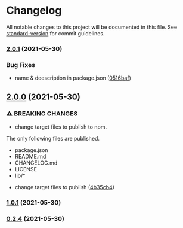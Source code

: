 # Changelog

All notable changes to this project will be documented in this file. See [standard-version](https://github.com/conventional-changelog/standard-version) for commit guidelines.

### [2.0.1](https://github.com/shisama/Pulsator-JS/compare/v2.0.0...v2.0.1) (2021-05-30)


### Bug Fixes

* name & deescription in package.json ([0516baf](https://github.com/shisama/Pulsator-JS/commit/0516baf85db671ee8b8707041dff88cf2907f17f))

## [2.0.0](https://github.com/shisama/Pulsator-JS/compare/v1.0.1...v2.0.0) (2021-05-30)


### ⚠ BREAKING CHANGES

* change target files to publish to npm.

The only following files are published.

- package.json
- README.md
- CHANGELOG.md
- LICENSE
- lib/*

* change target files to publish ([4b35cb4](https://github.com/shisama/Pulsator-JS/commit/4b35cb4bec01db172abcbd716a2e30150945b9b5))

### [1.0.1](https://github.com/shisama/Pulsator-JS/compare/v0.2.4...v1.0.1) (2021-05-30)

### [0.2.4](https://github.com/shisama/Pulsator-JS/compare/v0.1.2...v0.2.4) (2021-05-30)

